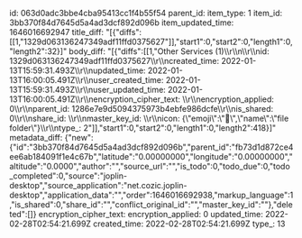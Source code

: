 id: 063d0adc3bbe4cba95413cc1f4b55f54
parent_id: 
item_type: 1
item_id: 3bb370f84d7645d5a4ad3dcf892d096b
item_updated_time: 1646016692947
title_diff: "[{\"diffs\":[[1,\"1329d063136247349adf11ffd0375627\"]],\"start1\":0,\"start2\":0,\"length1\":0,\"length2\":32}]"
body_diff: "[{\"diffs\":[[1,\"Other Services (1)\\\r\\\n\\\r\\\nid: 1329d063136247349adf11ffd0375627\\\r\\\ncreated_time: 2022-01-13T15:59:31.493Z\\\r\\\nupdated_time: 2022-01-13T16:00:05.491Z\\\r\\\nuser_created_time: 2022-01-13T15:59:31.493Z\\\r\\\nuser_updated_time: 2022-01-13T16:00:05.491Z\\\r\\\nencryption_cipher_text: \\\r\\\nencryption_applied: 0\\\r\\\nparent_id: 1286e7e9d5094375973b4ebfe986dcfe\\\r\\\nis_shared: 0\\\r\\\nshare_id: \\\r\\\nmaster_key_id: \\\r\\\nicon: {\\\"emoji\\\":\\\"📁\\\",\\\"name\\\":\\\"file folder\\\"}\\\r\\\ntype_: 2\"]],\"start1\":0,\"start2\":0,\"length1\":0,\"length2\":418}]"
metadata_diff: {"new":{"id":"3bb370f84d7645d5a4ad3dcf892d096b","parent_id":"fb73d1d872ce4ee6ab184091f1e4c67b","latitude":"0.00000000","longitude":"0.00000000","altitude":"0.0000","author":"","source_url":"","is_todo":0,"todo_due":0,"todo_completed":0,"source":"joplin-desktop","source_application":"net.cozic.joplin-desktop","application_data":"","order":1646016692938,"markup_language":1,"is_shared":0,"share_id":"","conflict_original_id":"","master_key_id":""},"deleted":[]}
encryption_cipher_text: 
encryption_applied: 0
updated_time: 2022-02-28T02:54:21.699Z
created_time: 2022-02-28T02:54:21.699Z
type_: 13